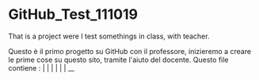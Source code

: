 # GitHub_Test_111019
That is a project were I test somethings in class, with teacher.



Questo è il primo progetto su GitHub con il professore, inizieremo a creare le prime cose su questo sito, tramite l'aiuto del docente.
Questo file contiene :
|
|
|
|
|
|   __

